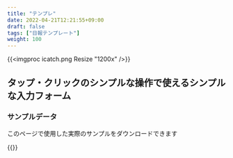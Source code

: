 ```yaml
---
title: "テンプレ"
date: 2022-04-21T12:21:55+09:00
draft: false
tags: ["日報テンプレート"]
weight: 100
---
```


{{<imgproc icatch.png Resize "1200x" />}}

## タップ・クリックのシンプルな操作で使えるシンプルな入力フォーム


### サンプルデータ
このページで使用した実際のサンプルをダウンロードできます


{{<attachments style="orange" />}}

